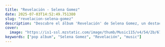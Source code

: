 ```yaml
---
title: "Revelación - Selena Gomez"
date: 2025-07-03T14:52:49.751380
slug: "revelacion-selena-gomez"
description: "Descubre el álbum 'Revelación' de Selena Gomez, un destacado de la música pop."
cover: 
  image: "https://is1-ssl.mzstatic.com/image/thumb/Music115/v4/54/2b/67/542b6728-c2e9-77af-8aee-6cfdd0b4ac24/21UMGIM06300.rgb.jpg/250x250bb.jpg"
keywords: ["pop album", "Selena Gomez", "Revelación", "music"]
---
```


